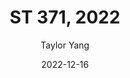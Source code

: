 ---
layout: post
title:  "ST 371, 2022"
author: "Taylor Yang"
date:   2022-12-16
tags: 	math/stats ncsu
category: reflections
---